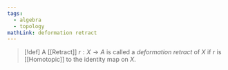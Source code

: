 ```yaml
---
tags:
  - algebra
  - topology
mathLink: deformation retract
---
```

>[!def]
>A [[Retract]] $r:X \rightarrow A$ is called a *deformation retract* of $X$ if $r$ is [[Homotopic]] to the identity map on $X$.

